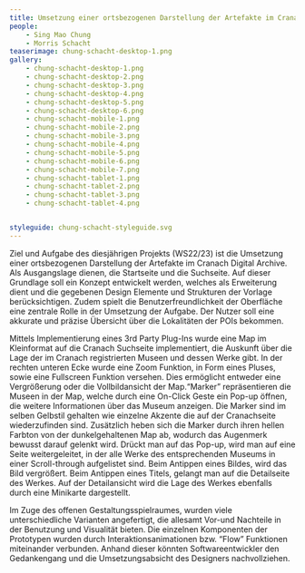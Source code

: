 ```yaml
---
title: Umsetzung einer ortsbezogenen Darstellung der Artefakte im Cranach Digital Archive.
people:
    - Sing Mao Chung
    - Morris Schacht
teaserimage: chung-schacht-desktop-1.png
gallery:
    - chung-schacht-desktop-1.png
    - chung-schacht-desktop-2.png
    - chung-schacht-desktop-3.png
    - chung-schacht-desktop-4.png
    - chung-schacht-desktop-5.png
    - chung-schacht-desktop-6.png
    - chung-schacht-mobile-1.png
    - chung-schacht-mobile-2.png
    - chung-schacht-mobile-3.png
    - chung-schacht-mobile-4.png
    - chung-schacht-mobile-5.png
    - chung-schacht-mobile-6.png
    - chung-schacht-mobile-7.png
    - chung-schacht-tablet-1.png
    - chung-schacht-tablet-2.png
    - chung-schacht-tablet-3.png
    - chung-schacht-tablet-4.png


styleguide: chung-schacht-styleguide.svg
---
```

Ziel und Aufgabe des diesjährigen Projekts (WS22/23) ist die Umsetzung einer ortsbezogenen Darstellung der Artefakte im Cranach Digital Archive. 
Als Ausgangslage dienen, die Startseite und die Suchseite. Auf dieser Grundlage soll ein Konzept entwickelt werden,
welches als Erweiterung dient und die gegebenen Design Elemente und Strukturen der Vorlage berücksichtigen.
Zudem spielt die Benutzerfreundlichkeit der Oberfläche eine zentrale Rolle in der Umsetzung der Aufgabe. 
Der Nutzer soll eine akkurate und präzise Übersicht über die Lokalitäten der POIs bekommen.


Mittels Implementierung eines 3rd Party Plug-Ins wurde eine Map im Kleinformat auf die Cranach Suchseite implementiert,
die Auskunft über die Lage der im Cranach registrierten Museen und dessen Werke gibt. In der rechten unteren Ecke wurde eine Zoom Funktion, 
in Form eines Pluses, sowie eine Fullscreen Funktion versehen. Dies ermöglicht entweder eine Vergrößerung oder die Vollbildansicht der Map.“Marker” 
repräsentieren die Museen in der Map, welche durch eine On-Click Geste ein Pop-up öffnen, die weitere Informationen über das Museum anzeigen.
Die Marker sind im selben Gelbstil gehalten wie einzelne Akzente die auf der Cranachseite wiederzufinden sind. Zusätzlich heben sich die Marker
durch ihren hellen Farbton von der dunkelgehaltenen Map ab, wodurch das Augenmerk bewusst darauf gelenkt wird. Drückt man auf das Pop-up, wird man 
auf eine Seite weitergeleitet, in der alle Werke des entsprechenden Museums in einer Scroll-through aufgelistet sind. Beim Antippen eines Bildes, 
wird das Bild vergrößert. Beim Antippen eines Titels, gelangt man auf die Detailseite des Werkes. Auf der Detailansicht wird die Lage des Werkes
ebenfalls durch eine Minikarte dargestellt. 

Im Zuge des offenen Gestaltungsspielraumes, wurden viele unterschiedliche Varianten angefertigt, 
die allesamt Vor-und Nachteile in der Benutzung und Visualität bieten. Die einzelnen Komponenten 
der Prototypen wurden durch Interaktionsanimationen bzw. “Flow” Funktionen miteinander verbunden. 
Anhand dieser könnten Softwareentwickler den Gedankengang und die Umsetzungsabsicht des Designers nachvollziehen.
